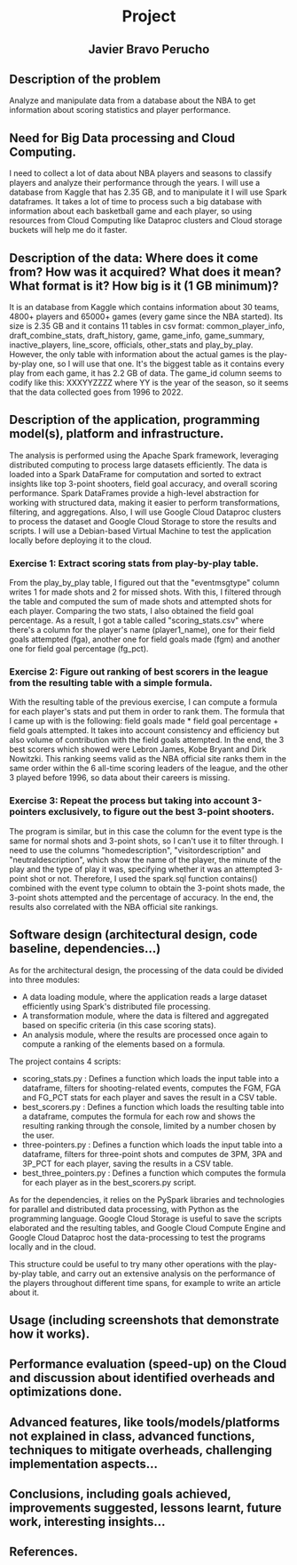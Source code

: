 <h1 align="center"><b>Project</b></h1>

<h2 align="center"><b>Javier Bravo Perucho</b></h2>

## Description of the problem
Analyze and manipulate data from a database about the NBA to get information about scoring statistics and player performance.

## Need for Big Data processing and Cloud Computing.
I need to collect a lot of data about NBA players and seasons to classify players and analyze their performance through the years. I will use a database
from Kaggle that has 2.35 GB, and to manipulate it I will use Spark dataframes. It takes a lot of time to process
such a big database with information about each basketball game and each player, so using resources from Cloud Computing like Dataproc clusters and Cloud storage
buckets will help me do it faster. 

## Description of the data: Where does it come from? How was it acquired? What does it mean? What format is it? How big is it (1 GB minimum)?
It is an database from Kaggle which contains information about 30 teams, 4800+ players and 65000+ games (every game since the NBA started). Its size 
is 2.35 GB and it contains 11 tables in csv format: common_player_info, draft_combine_stats, draft_history, game, game_info, game_summary, inactive_players, line_score, officials,
other_stats and play_by_play. However, the only table with information about the actual games is the play-by-play one, so I will use that one. It's the biggest table as it contains every play
from each game, it has 2.2 GB of data. The game_id column seems to codify like this: XXXYYZZZZ where YY is the year of the season, so it seems that the data collected goes from 1996 to 2022. 

## Description of the application, programming model(s), platform and infrastructure.
The analysis is performed using the Apache Spark framework, leveraging distributed computing to process large datasets efficiently. The data is loaded
into a Spark DataFrame for computation and sorted to extract insights like top 3-point shooters, field goal accuracy, and overall scoring performance.
Spark DataFrames provide a high-level abstraction for working with structured data, making it easier to perform transformations, filtering, and aggregations. Also, I
will use Google Cloud Dataproc clusters to process the dataset and Google Cloud Storage to store the results and scripts. I will use a Debian-based Virtual Machine to 
test the application locally before deploying it to the cloud.

### Exercise 1: Extract scoring stats from play-by-play table.
From the play_by_play table, I figured out that the "eventmsgtype" column writes 1 for made shots and 2 for missed shots. With this, I filtered through the table and computed the sum
of made shots and attempted shots for each player. Comparing the two stats, I also obtained the field goal percentage. As a result, I got a table called "scoring_stats.csv" where there's
a column for the player's name (player1_name), one for their field goals attempted (fga), another one for field goals made (fgm) and another one for field goal percentage (fg_pct).

### Exercise 2: Figure out ranking of best scorers in the league from the resulting table with a simple formula.
With the resulting table of the previous exercise, I can compute a formula for each player's stats and put them in order to rank them. The formula that I came up with is the following:
field goals made * field goal percentage + field goals attempted. It takes into account consistency and efficiency but also volume of contribution with the field goals attempted. In the end, the
3 best scorers which showed were Lebron James, Kobe Bryant and Dirk Nowitzki. This ranking seems valid as the NBA official site ranks them in the same order within the 6 all-time scoring leaders of the 
league, and the other 3 played before 1996, so data about their careers is missing.

### Exercise 3: Repeat the process but taking into account 3-pointers exclusively, to figure out the best 3-point shooters.
The program is similar, but in this case the column for the event type is the same for normal shots and 3-point shots, so I can't use it to filter through. I need to use the columns "homedescription", 
"visitordescription" and "neutraldescription", which show the name of the player, the minute of the play and the type of play it was, specifying whether it was an attempted 3-point shot or not. Therefore, 
I used the spark.sql function contains() combined with the event type column to obtain the 3-point shots made, the 3-point shots attempted and the percentage of accuracy. In the end, the results also correlated
with the NBA official site rankings.

## Software design (architectural design, code baseline, dependencies…)
As for the architectural design, the processing of the data could be divided into three modules:
- A data loading module, where the application reads a large dataset efficiently using Spark's distributed file processing.
- A transformation module, where the data is filtered and aggregated based on specific criteria (in this case scoring stats).
- An analysis module, where the results are processed once again to compute a ranking of the elements based on a formula.

The project contains 4 scripts:
- scoring_stats.py : Defines a function which loads the input table into a dataframe, filters for shooting-related events, computes the FGM, FGA and FG_PCT stats for each player and saves the result in a CSV table.
- best_scorers.py : Defines a function which loads the resulting table into a dataframe, computes the formula for each row and shows the resulting ranking through the console,
                      limited by a number chosen by the user.
- three-pointers.py : Defines a function which loads the input table into a dataframe, filters for three-point shots and computes de 3PM, 3PA and 3P_PCT for each player, saving the results in a CSV table.
- best_three_pointers.py : Defines a function which computes the formula for each player as in the best_scorers.py script.

As for the dependencies, it relies on the PySpark libraries and technologies for parallel and distributed data processing, with Python as the programming language. Google Cloud Storage is useful to save the scripts 
elaborated and the resulting tables, and Google Cloud Compute Engine and Google Cloud Dataproc host the data-processing to test the programs locally and in the cloud.

This structure could be useful to try many other operations with the play-by-play table, and carry out an extensive analysis on the performance of the players throughout different time spans, for example
to write an article about it.

## Usage (including screenshots that demonstrate how it works).
## Performance evaluation (speed-up) on the Cloud and discussion about identified overheads and optimizations done.
## Advanced features, like tools/models/platforms not explained in class, advanced functions, techniques to mitigate overheads, challenging implementation aspects...
## Conclusions, including goals achieved, improvements suggested, lessons learnt, future work, interesting insights…
## References.
